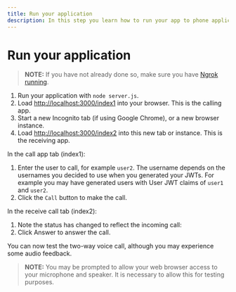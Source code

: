 ```yaml
---
title: Run your application
description: In this step you learn how to run your app to phone application.
---
```


# Run your application

> **NOTE:** If you have not already done so, make sure you have [Ngrok running](/client-sdk/tutorials/app-to-app/prerequisites#how-to-run-ngrok).

1. Run your application with `node server.js`.
2. Load [http://localhost:3000/index1](http://localhost:3000/index1) into your browser. This is the calling app.
3. Start a new Incognito tab (if using Google Chrome), or a new browser instance.
4. Load [http://localhost:3000/index2](http://localhost:3000/index2) into this new tab or instance. This is the receiving app.

In the call app tab (index1):

1. Enter the user to call, for example `user2`. The username depends on the usernames you decided to use when you generated your JWTs. For example you may have generated users with User JWT claims of `user1` and `user2`.
2. Click the `Call` button to make the call.

In the receive call tab (index2):

1. Note the status has changed to reflect the incoming call:
2. Click Answer to answer the call.

You can now test the two-way voice call, although you may experience some audio feedback.

> **NOTE:** You may be prompted to allow your web browser access to your microphone and speaker. It is necessary to allow this for testing purposes.
